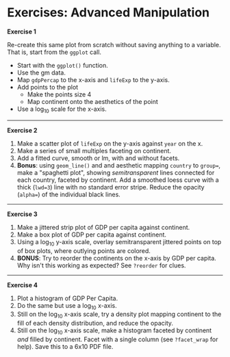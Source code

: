 # Exercises: Advanced Manipulation

**Exercise 1**

Re-create this same plot from scratch without saving anything to a variable. That is, start from the `ggplot` call.

* Start with the `ggplot()` function.
* Use the gm data.
* Map `gdpPercap` to the x-axis and `lifeExp` to the y-axis.
* Add points to the plot
  * Make the points size 4
  * Map continent onto the aesthetics of the point
* Use a log<sub>10</sub> scale for the x-axis.

---

**Exercise 2**

1. Make a scatter plot of `lifeExp` on the y-axis against `year` on the x.
2. Make a series of small multiples faceting on continent.
3. Add a fitted curve, smooth or lm, with and without facets.
4. **Bonus**: using `geom_line()` and and aesthetic mapping `country` to `group=`, make a "spaghetti plot", showing _semitransparent_ lines connected for each country, faceted by continent. Add a smoothed loess curve with a thick (`lwd=3`) line with no standard error stripe. Reduce the opacity (`alpha=`) of the individual black lines.

---

**Exercise 3**

1. Make a jittered strip plot of GDP per capita against continent.
2. Make a box plot of GDP per capita against continent.
3. Using a log<sub>10</sub> y-axis scale, overlay semitransparent jittered points on top of box plots, where outlying points are colored.
4. **BONUS**: Try to reorder the continents on the x-axis by GDP per capita. Why isn't this working as expected? See `?reorder` for clues.

---

**Exercise 4**

1. Plot a histogram of GDP Per Capita.
2. Do the same but use a log<sub>10</sub> x-axis.
3. Still on the log<sub>10</sub> x-axis scale, try a density plot mapping continent to the fill of each density distribution, and reduce the opacity.
4. Still on the log<sub>10</sub> x-axis scale, make a histogram faceted by continent _and_ filled by continent. Facet with a single column (see `?facet_wrap` for help). Save this to a 6x10 PDF file.
